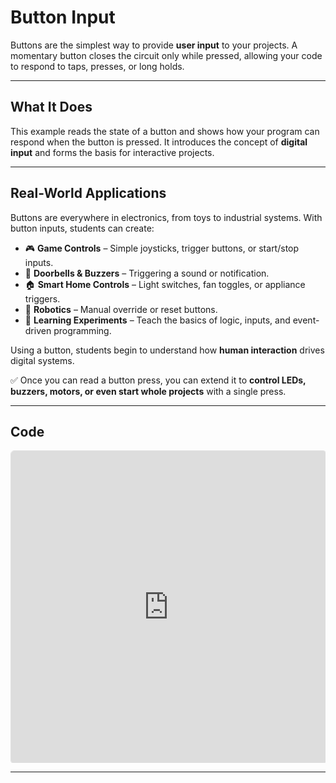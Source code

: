 # Button Input

Buttons are the simplest way to provide **user input** to your projects. A momentary button closes the circuit only while pressed, allowing your code to respond to taps, presses, or long holds.

---

## What It Does
This example reads the state of a button and shows how your program can respond when the button is pressed. It introduces the concept of **digital input** and forms the basis for interactive projects.

---

## Real-World Applications
Buttons are everywhere in electronics, from toys to industrial systems. With button inputs, students can create:

- 🎮 **Game Controls** – Simple joysticks, trigger buttons, or start/stop inputs.  
- 🔔 **Doorbells & Buzzers** – Triggering a sound or notification.  
- 🏠 **Smart Home Controls** – Light switches, fan toggles, or appliance triggers.  
- 🤖 **Robotics** – Manual override or reset buttons.  
- 🧪 **Learning Experiments** – Teach the basics of logic, inputs, and event-driven programming.  

Using a button, students begin to understand how **human interaction** drives digital systems.

✅ Once you can read a button press, you can extend it to **control LEDs, buzzers, motors, or even start whole projects** with a single press.

---

## Code
<div style="position:relative; height:500px; width:100%; overflow:hidden;">
  <iframe
    style="position:absolute; top:0; left:0; width:100%; height:100%; border:1px solid #e0e0e0; border-radius:6px;"
    src="https://makecode.microbit.org/S12969-16684-35729-82968"
    allowfullscreen="allowfullscreen"
    frameborder="0"
    sandbox="allow-popups allow-forms allow-scripts allow-same-origin allow-downloads">
  </iframe>
</div>

---





